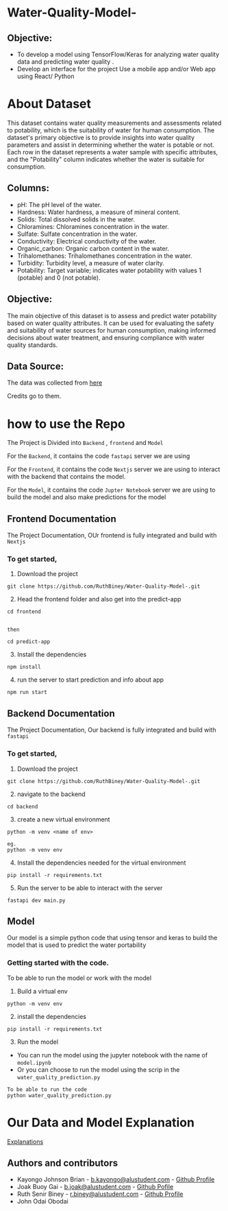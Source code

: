 # Water-Quality-Model-

## Objective:
- To develop a model using TensorFlow/Keras for analyzing water quality data and predicting water quality .
- Develop an interface for the project Use a mobile app and/or Web app using React/ Python


# About Dataset
This dataset contains water quality measurements and assessments related to potability, which is the suitability of water for human consumption. The dataset's primary objective is to provide insights into water quality parameters and assist in determining whether the water is potable or not. Each row in the dataset represents a water sample with specific attributes, and the "Potability" column indicates whether the water is suitable for consumption.


## Columns:
- pH: The pH level of the water.
- Hardness: Water hardness, a measure of mineral content.
- Solids: Total dissolved solids in the water.
- Chloramines: Chloramines concentration in the water.
- Sulfate: Sulfate concentration in the water.
- Conductivity: Electrical conductivity of the water.
- Organic_carbon: Organic carbon content in the water.
- Trihalomethanes: Trihalomethanes concentration in the water.
- Turbidity: Turbidity level, a measure of water clarity.
- Potability: Target variable; indicates water potability with values 1 (potable) and 0 (not potable).


## Objective:
The main objective of this dataset is to assess and predict water potability based on water quality attributes. It can be used for evaluating the safety and suitability of water sources for human consumption, making informed decisions about water treatment, and ensuring compliance with water quality standards.

## Data Source:
The data was collected from [here](https://github.com/MainakRepositor/Datasets/blob/master/water_potability.csv)

Credits go to them.



# how to use the Repo
The Project is Divided into `Backend` , `frontend` and `Model` 

For the `Backend`, it contains the code `fastapi` server we are using

For the `Frontend`, it contains the code `Nextjs` server we are using to interact with the backend that contains the model. 

For the `Model`, it contains the code `Jupter Notebook` server we are using to build the  model and also make predictions for the model


## Frontend Documentation
The Project Documentation, OUr frontend is fully integrated and build with `Nextjs`

### To get started, 

1. Download the project
```
git clone https://github.com/RuthBiney/Water-Quality-Model-.git
```

2. Head the frontend folder and also get into the predict-app 
```
cd frontend


then

cd predict-app
```
3. Install the dependencies
```
npm install
```
4. run the server to start prediction and info about app 
```
npm run start 
```


## Backend Documentation
The Project Documentation, Our backend is fully integrated and build with `fastapi`

### To get started, 

1. Download the project
```
git clone https://github.com/RuthBiney/Water-Quality-Model-.git
```
2. navigate to the backend
```
cd backend
```
3. create a new virtual environment
```
python -m venv <name of env> 

eg. 
python -m venv env
```
4. Install the dependencies needed for the virtual environment
```
pip install -r requirements.txt
```
5. Run the server to be able to interact with the server 
```
fastapi dev main.py
```


## Model
Our model is a simple python code that using tensor and keras to build the model that is used to predict the water portability 

### Getting started with the code. 
To be able to run the model or work with the model

1. Build a virtual env 
```
python -m venv env
```
2. install the dependencies
```
pip install -r requirements.txt
```

3. Run the model
- You can run the model using the jupyter notebook with the name of `model.ipynb` 
- Or you can choose to run the model using the scrip in the `water_quality_prediction.py`

```
To be able to run the code
python water_quality_prediction.py
```


# Our Data and Model Explanation 
[Explanations](https://github.com/RuthBiney/Water-Quality-Model-/blob/main/Group%201%20Model%20Evaluation%20.pdf)



## Authors and contributors
- Kayongo Johnson Brian - b.kayongo@alustudent.com - [Github Profile](https://github.com/kaybrian)
- Joak Buoy Gai - b.joak@alustudent.com - [Github Pofile](github.com/joakbouy)
- Ruth Senir Biney - r.biney@alustudent.com - [Github Profile](https://github.com/RuthBiney)
- John Odai Obodai  


